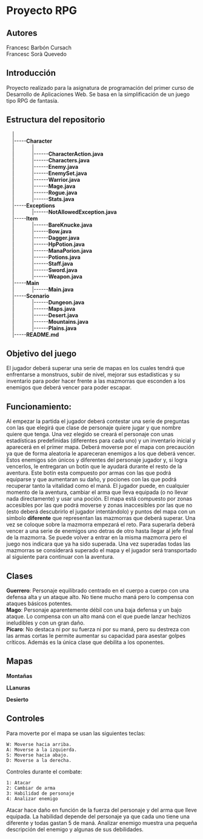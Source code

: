 # Proyecto RPG

## Autores
Francesc Barbón Cursach  
Francesc Sorà Quevedo

## Introducción
Proyecto realizado para la asignatura de programación del primer curso de Desarrollo de Aplicaciones Web. Se basa en la simplificación de un juego tipo RPG de fantasía. 

## Estructura del repositorio
&nbsp; &nbsp;     |  
&nbsp; &nbsp;     |-----__Character__  
&nbsp; &nbsp;     |&nbsp; &nbsp; &nbsp; &nbsp; &nbsp; &nbsp;         |  
&nbsp; &nbsp;     |&nbsp; &nbsp; &nbsp; &nbsp; &nbsp; &nbsp;         |------__CharacterAction.java__   
&nbsp; &nbsp;     | &nbsp;&nbsp;&nbsp;&nbsp;&nbsp;&nbsp;
&nbsp; &nbsp;&nbsp;|------__Characters.java__  
&nbsp; &nbsp;     | &nbsp;&nbsp;&nbsp;&nbsp;&nbsp;&nbsp;
&nbsp; &nbsp;&nbsp;|------__Enemy.java__  
&nbsp; &nbsp;     | &nbsp;&nbsp;&nbsp;&nbsp;&nbsp;&nbsp;
&nbsp; &nbsp;&nbsp;|------__EnemySet.java__  
&nbsp; &nbsp;     | &nbsp;&nbsp;&nbsp;&nbsp;&nbsp;&nbsp;
&nbsp; &nbsp;&nbsp;|------__Warrior.java__  
&nbsp; &nbsp;     | &nbsp;&nbsp;&nbsp;&nbsp;&nbsp;&nbsp;
&nbsp; &nbsp;&nbsp;|------__Mage.java__  
&nbsp; &nbsp;     | &nbsp;&nbsp;&nbsp;&nbsp;&nbsp;&nbsp;
&nbsp; &nbsp;&nbsp;|------__Rogue.java__  
&nbsp; &nbsp;     | &nbsp;&nbsp;&nbsp;&nbsp;&nbsp;&nbsp;
&nbsp; &nbsp;&nbsp;|------__Stats.java__ 
&nbsp; &nbsp;     
&nbsp; &nbsp;     |-----__Exceptions__  
&nbsp; &nbsp;     | &nbsp;&nbsp;&nbsp;&nbsp;&nbsp;&nbsp;
&nbsp; &nbsp;&nbsp;|------__NotAllowedException.java__  
&nbsp; &nbsp;     |-----__Item__  
&nbsp; &nbsp;     | &nbsp;&nbsp;&nbsp;&nbsp;&nbsp;&nbsp;
&nbsp; &nbsp;&nbsp;|------__BareKnucke.java__   
&nbsp; &nbsp;     | &nbsp;&nbsp;&nbsp;&nbsp;&nbsp;&nbsp;
&nbsp; &nbsp;&nbsp;|------__Bow.java__    
&nbsp; &nbsp;     | &nbsp;&nbsp;&nbsp;&nbsp;&nbsp;&nbsp;
&nbsp; &nbsp;&nbsp;|------__Dagger.java__    
&nbsp; &nbsp;     | &nbsp;&nbsp;&nbsp;&nbsp;&nbsp;&nbsp;
&nbsp; &nbsp;&nbsp;|------__HpPotion.java__   
&nbsp; &nbsp;     | &nbsp;&nbsp;&nbsp;&nbsp;&nbsp;&nbsp;
&nbsp; &nbsp;&nbsp;|------__ManaPorion.java__     
&nbsp; &nbsp;     | &nbsp;&nbsp;&nbsp;&nbsp;&nbsp;&nbsp;
&nbsp; &nbsp;&nbsp;|------__Potions.java__  
&nbsp; &nbsp;     | &nbsp;&nbsp;&nbsp;&nbsp;&nbsp;&nbsp;
&nbsp; &nbsp;&nbsp;|------__Staff.java__     
&nbsp; &nbsp;     | &nbsp;&nbsp;&nbsp;&nbsp;&nbsp;&nbsp;
&nbsp; &nbsp;&nbsp;|------__Sword.java__     
&nbsp; &nbsp;     | &nbsp;&nbsp;&nbsp;&nbsp;&nbsp;&nbsp;
&nbsp; &nbsp;&nbsp;|------__Weapon.java__           
&nbsp; &nbsp;     |-----__Main__  
&nbsp; &nbsp;     | &nbsp;&nbsp;&nbsp;&nbsp;&nbsp;&nbsp;
&nbsp; &nbsp;&nbsp;|------__Main.java__     
&nbsp; &nbsp;     |-----__Scenario__  
&nbsp; &nbsp;     | &nbsp;&nbsp;&nbsp;&nbsp;&nbsp;&nbsp;
&nbsp; &nbsp;&nbsp;|------__Dungeon.java__     
&nbsp; &nbsp;     | &nbsp;&nbsp;&nbsp;&nbsp;&nbsp;&nbsp;
&nbsp; &nbsp;&nbsp;|------__Maps.java__  
&nbsp; &nbsp;     | &nbsp;&nbsp;&nbsp;&nbsp;&nbsp;&nbsp;
&nbsp; &nbsp;&nbsp;|------__Desert.java__  
&nbsp; &nbsp;     | &nbsp;&nbsp;&nbsp;&nbsp;&nbsp;&nbsp;
&nbsp; &nbsp;&nbsp;|------__Mountains.java__     
&nbsp; &nbsp;     | &nbsp;&nbsp;&nbsp;&nbsp;&nbsp;&nbsp;
&nbsp; &nbsp;&nbsp;|------__Plains.java__              
&nbsp; &nbsp;     |-----__README.md__  

## Objetivo del juego
El jugador deberá superar una serie de mapas en los cuales tendrá que enfrentarse a monstruos, subir de nivel, mejorar sus estadisticas y su inventario para poder hacer frente a las mazmorras que esconden a los enemigos que deberá vencer para poder escapar.

## Funcionamiento:
Al empezar la partida el jugador deberá contestar una serie de preguntas con las que elegirá que clase de personaje quiere jugar y que nombre quiere que tenga. Una vez elegido se creará el personaje con unas estadísticas predefinidas (diferentes para cada uno) y un inventario inicial y aparecerá en el primer mapa. Deberá moverse por el mapa con precaución ya que de forma aleatoria le apareceran enemigos a los que deberá vencer. Estos enemigos són únicos y diferentes del personaje jugador y, si logra vencerlos, le entregaran un botín que le ayudará durante el resto de la aventura. Este botín esta compuesto por armas con las que podrá equiparse y que aumentaran su daño, y pociones con las que podrá recuperar tanto la vitalidad como el maná. El jugador puede, en cualquier momento de la aventura, cambiar el arma que lleva equipada (o no llevar nada directamente) y usar una poción. 
El mapa está compuesto por zonas accesibles por las que podrá moverse y zonas inaccesibles por las que no (esto deberá descubrirlo el jugador intentándolo) y puntos del mapa con un símbolo **diferente** que representan las mazmorras que deberá superar. Una vez se coloque sobre la mazmorra empezará el reto. Para superarla deberá vencer a una serie de enemigos uno detras de otro hasta llegar al jefe final de la mazmorra. Se puede volver a entrar en la misma mazmorra pero el juego nos indicara que ya ha sido superada.
Una vez superadas todas las mazmorras se considerará superado el mapa y el jugador será transportado al siguiente para continuar con la aventura. 

## Clases
__Guerrero__: Personaje equilibrado centrado en el cuerpo a cuerpo con una defensa alta y un ataque alto. No tiene mucho maná pero lo compensa con ataques básicos potentes.  
__Mago__: Personaje aparentemente débil con una baja defensa y un bajo ataque. Lo compensa con un alto maná con el que puede lanzar hechizos ineludibles y con un gran daño.  
__Pícaro__: No destaca ni por su fuerza ni por su maná, pero su destreza con las armas cortas le permite aumentar su capacidad para asestar golpes críticos. Además es la única clase que debilita a los oponentes.

## Mapas

__Montañas__

__LLanuras__

__Desierto__

## Controles

Para moverte por el mapa se usan las siguientes teclas:

    W: Moverse hacia arriba.
    A: Moverse a la izquierda.
    S: Moverse hacia abajo.
    D: Moverse a la derecha.

Controles durante el combate:

    1: Atacar
    2: Cambiar de arma
    3: Habilidad de personaje
    4: Analizar enemigo

Atacar hace daño en función de la fuerza del personaje y del arma que lleve equipada. 
La habilidad depende del personaje ya que cada uno tiene una diferente y todas gastan 5 de maná.
Analizar enemigo muestra una pequeña descripción del enemigo y algunas de sus debilidades.



